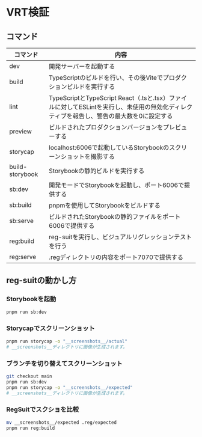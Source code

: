 # VRT検証

## コマンド

| コマンド | 内容 |
| --- | --- |
| dev | 開発サーバーを起動する |
| build | TypeScriptのビルドを行い、その後Viteでプロダクションビルドを実行する |
| lint | TypeScriptとTypeScript React（.tsと.tsx）ファイルに対してESLintを実行し、未使用の無効化ディレクティブを報告し、警告の最大数を0に設定する |
| preview | ビルドされたプロダクションバージョンをプレビューする |
| storycap | localhost:6006で起動しているStorybookのスクリーンショットを撮影する |
| build-storybook | Storybookの静的ビルドを実行する |
| sb:dev | 開発モードでStorybookを起動し、ポート6006で提供する |
| sb:build | pnpmを使用してStorybookをビルドする |
| sb:serve | ビルドされたStorybookの静的ファイルをポート6006で提供する |
| reg:build | reg-suitを実行し、ビジュアルリグレッションテストを行う |
| reg:serve | .regディレクトリの内容をポート7070で提供する |

## reg-suitの動かし方

### Storybookを起動

```sh
pnpm run sb:dev 
```

### Storycapでスクリーンショット

```sh
pnpm run storycap -o "__screenshots__/actual"
# __screenshots__ディレクトリに画像が生成されます。
```

### ブランチを切り替えてスクリーンショット

```sh
git checkout main
pnpm run sb:dev 
pnpm run storycap -o "__screenshots__/expected"
# __screenshots__ディレクトリに画像が生成されます。
```

### RegSuitでスクショを比較

```sh
mv __screenshots__/expected .reg/expected
pnpm run reg:build
```
